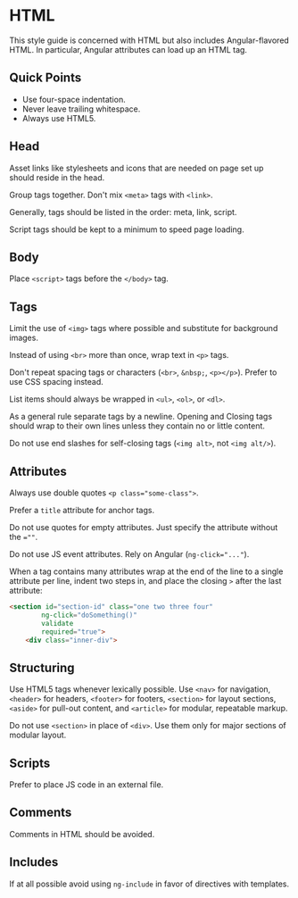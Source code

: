 # HTML

This style guide is concerned with HTML but also includes Angular-flavored
HTML. In particular, Angular attributes can load up an HTML tag.

## Quick Points

* Use four-space indentation.
* Never leave trailing whitespace.
* Always use HTML5.

## Head

Asset links like stylesheets and icons that are needed on page set up should reside in the head.

Group tags together. Don't mix `<meta>` tags with `<link>`.

Generally, tags should be listed in the order: meta, link, script.

Script tags should be kept to a minimum to speed page loading.

## Body

Place `<script>` tags before the `</body>` tag.

## Tags

Limit the use of `<img>` tags where possible and substitute for background images.

Instead of using `<br>` more than once, wrap text in `<p>` tags.

Don't repeat spacing tags or characters (`<br>`, `&nbsp;`, `<p></p>`). Prefer
to use CSS spacing instead.

List items should always be wrapped in `<ul>`, `<ol>`, or `<dl>`.

As a general rule separate tags by a newline. Opening and Closing tags should wrap
to their own lines unless they contain no or little content.

Do not use end slashes for self-closing tags (`<img alt>`, not `<img alt/>`).

## Attributes

Always use double quotes `<p class="some-class">`.

Prefer a `title` attribute for anchor tags.

Do not use quotes for empty attributes. Just specify the attribute without the
`=""`.

Do not use JS event attributes. Rely on Angular (`ng-click="..."`).

When a tag contains many attributes wrap at the end of the line to a single 
attribute per line, indent two steps in, and place the closing `>` after the last 
attribute:

```html
<section id="section-id" class="one two three four"
        ng-click="doSomething()"
        validate
        required="true">
    <div class="inner-div">
```

## Structuring

Use HTML5 tags whenever lexically possible. Use `<nav>` for navigation, `<header>`
for headers, `<footer>` for footers, `<section>` for layout sections, `<aside>`
for pull-out content, and `<article>` for modular, repeatable markup.

Do not use `<section>` in place of `<div>`. Use them only for major sections
of modular layout.

## Scripts

Prefer to place JS code in an external file.

## Comments

Comments in HTML should be avoided.

## Includes

If at all possible avoid using `ng-include` in favor of directives with templates.
